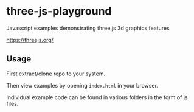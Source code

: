 # three-js-playground

Javascript examples demonstrating three.js 3d graphics features

https://threejs.org/

## Usage

First extract/clone repo to your system.

Then view examples by opening `index.html` in your browser.

Individual example code can be found in various folders
in the form of js files. 